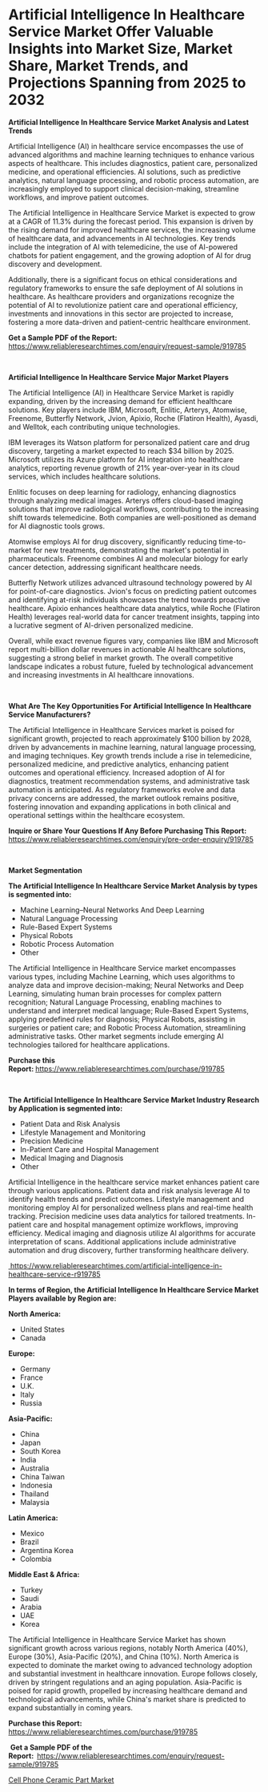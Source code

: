 <p><h1>Artificial Intelligence In Healthcare Service Market Offer Valuable Insights into Market Size, Market Share, Market Trends, and Projections Spanning from 2025 to 2032</h1></p><p><strong>Artificial Intelligence In Healthcare Service Market Analysis and Latest Trends</strong></p>
<p><p>Artificial Intelligence (AI) in healthcare service encompasses the use of advanced algorithms and machine learning techniques to enhance various aspects of healthcare. This includes diagnostics, patient care, personalized medicine, and operational efficiencies. AI solutions, such as predictive analytics, natural language processing, and robotic process automation, are increasingly employed to support clinical decision-making, streamline workflows, and improve patient outcomes.</p><p>The Artificial Intelligence in Healthcare Service Market is expected to grow at a CAGR of 11.3% during the forecast period. This expansion is driven by the rising demand for improved healthcare services, the increasing volume of healthcare data, and advancements in AI technologies. Key trends include the integration of AI with telemedicine, the use of AI-powered chatbots for patient engagement, and the growing adoption of AI for drug discovery and development.</p><p>Additionally, there is a significant focus on ethical considerations and regulatory frameworks to ensure the safe deployment of AI solutions in healthcare. As healthcare providers and organizations recognize the potential of AI to revolutionize patient care and operational efficiency, investments and innovations in this sector are projected to increase, fostering a more data-driven and patient-centric healthcare environment.</p></p>
<p><strong>Get a Sample PDF of the Report:&nbsp;</strong> <a href="https://www.reliableresearchtimes.com/enquiry/request-sample/919785?utm_campaign=2199&utm_medium=2&utm_source=Github&utm_content=ia&utm_term=07032025&utm_id=artificial-intelligence-in-healthcare-service">https://www.reliableresearchtimes.com/enquiry/request-sample/919785</a></p>
<p>&nbsp;</p>
<p><strong>Artificial Intelligence In Healthcare Service Major Market Players</strong></p>
<p><p>The Artificial Intelligence (AI) in Healthcare Service Market is rapidly expanding, driven by the increasing demand for efficient healthcare solutions. Key players include IBM, Microsoft, Enlitic, Arterys, Atomwise, Freenome, Butterfly Network, Jvion, Apixio, Roche (Flatiron Health), Ayasdi, and Welltok, each contributing unique technologies.</p><p>IBM leverages its Watson platform for personalized patient care and drug discovery, targeting a market expected to reach $34 billion by 2025. Microsoft utilizes its Azure platform for AI integration into healthcare analytics, reporting revenue growth of 21% year-over-year in its cloud services, which includes healthcare solutions. </p><p>Enlitic focuses on deep learning for radiology, enhancing diagnostics through analyzing medical images. Arterys offers cloud-based imaging solutions that improve radiological workflows, contributing to the increasing shift towards telemedicine. Both companies are well-positioned as demand for AI diagnostic tools grows.</p><p>Atomwise employs AI for drug discovery, significantly reducing time-to-market for new treatments, demonstrating the market's potential in pharmaceuticals. Freenome combines AI and molecular biology for early cancer detection, addressing significant healthcare needs.</p><p>Butterfly Network utilizes advanced ultrasound technology powered by AI for point-of-care diagnostics. Jvion's focus on predicting patient outcomes and identifying at-risk individuals showcases the trend towards proactive healthcare. Apixio enhances healthcare data analytics, while Roche (Flatiron Health) leverages real-world data for cancer treatment insights, tapping into a lucrative segment of AI-driven personalized medicine.</p><p>Overall, while exact revenue figures vary, companies like IBM and Microsoft report multi-billion dollar revenues in actionable AI healthcare solutions, suggesting a strong belief in market growth. The overall competitive landscape indicates a robust future, fueled by technological advancement and increasing investments in AI healthcare innovations.</p></p>
<p>&nbsp;</p>
<p><strong>What Are The Key Opportunities For Artificial Intelligence In Healthcare Service Manufacturers?</strong></p>
<p><p>The Artificial Intelligence in Healthcare Services market is poised for significant growth, projected to reach approximately $100 billion by 2028, driven by advancements in machine learning, natural language processing, and imaging techniques. Key growth trends include a rise in telemedicine, personalized medicine, and predictive analytics, enhancing patient outcomes and operational efficiency. Increased adoption of AI for diagnostics, treatment recommendation systems, and administrative task automation is anticipated. As regulatory frameworks evolve and data privacy concerns are addressed, the market outlook remains positive, fostering innovation and expanding applications in both clinical and operational settings within the healthcare ecosystem.</p></p>
<p><strong>Inquire or Share Your Questions If Any Before Purchasing This Report:</strong> <a href="https://www.reliableresearchtimes.com/enquiry/pre-order-enquiry/919785?utm_campaign=2199&utm_medium=2&utm_source=Github&utm_content=ia&utm_term=07032025&utm_id=artificial-intelligence-in-healthcare-service">https://www.reliableresearchtimes.com/enquiry/pre-order-enquiry/919785</a></p>
<p>&nbsp;</p>
<p><strong>Market Segmentation</strong></p>
<p><strong>The Artificial Intelligence In Healthcare Service Market Analysis by types is segmented into:</strong></p>
<p><ul><li>Machine Learning–Neural Networks And Deep Learning</li><li>Natural Language Processing</li><li>Rule-Based Expert Systems</li><li>Physical Robots</li><li>Robotic Process Automation</li><li>Other</li></ul></p>
<p><p>The Artificial Intelligence in Healthcare Service market encompasses various types, including Machine Learning, which uses algorithms to analyze data and improve decision-making; Neural Networks and Deep Learning, simulating human brain processes for complex pattern recognition; Natural Language Processing, enabling machines to understand and interpret medical language; Rule-Based Expert Systems, applying predefined rules for diagnosis; Physical Robots, assisting in surgeries or patient care; and Robotic Process Automation, streamlining administrative tasks. Other market segments include emerging AI technologies tailored for healthcare applications.</p></p>
<p><strong>Purchase this Report:&nbsp;</strong><a href="https://www.reliableresearchtimes.com/purchase/919785?utm_campaign=2199&utm_medium=2&utm_source=Github&utm_content=ia&utm_term=07032025&utm_id=artificial-intelligence-in-healthcare-service">https://www.reliableresearchtimes.com/purchase/919785</a></p>
<p>&nbsp;</p>
<p><strong>The Artificial Intelligence In Healthcare Service Market Industry Research by Application is segmented into:</strong></p>
<p><ul><li>Patient Data and Risk Analysis</li><li>Lifestyle Management and Monitoring</li><li>Precision Medicine</li><li>In-Patient Care and Hospital Management</li><li>Medical Imaging and Diagnosis</li><li>Other</li></ul></p>
<p><p>Artificial Intelligence in the healthcare service market enhances patient care through various applications. Patient data and risk analysis leverage AI to identify health trends and predict outcomes. Lifestyle management and monitoring employ AI for personalized wellness plans and real-time health tracking. Precision medicine uses data analytics for tailored treatments. In-patient care and hospital management optimize workflows, improving efficiency. Medical imaging and diagnosis utilize AI algorithms for accurate interpretation of scans. Additional applications include administrative automation and drug discovery, further transforming healthcare delivery.</p></p>
<p><a href="https://www.reliableresearchtimes.com/artificial-intelligence-in-healthcare-service-r919785?utm_campaign=2199&utm_medium=2&utm_source=Github&utm_content=ia&utm_term=07032025&utm_id=artificial-intelligence-in-healthcare-service">&nbsp;https://www.reliableresearchtimes.com/artificial-intelligence-in-healthcare-service-r919785</a></p>
<p><strong>In terms of Region, the Artificial Intelligence In Healthcare Service Market Players available by Region are:</strong></p>
<p>
    <p> <strong> North America: </strong>
        <ul>
            <li>United States</li>
            <li>Canada</li>
        </ul>
        </p> 
    <p> <strong> Europe: </strong>
        <ul>
            <li>Germany</li>
            <li>France</li>
            <li>U.K.</li>
            <li>Italy</li>
            <li>Russia</li>
        </ul>
        </p> 
    <p> <strong> Asia-Pacific: </strong>
        <ul>
            <li>China</li>
            <li>Japan</li>
            <li>South Korea</li>
            <li>India</li>
            <li>Australia</li>
            <li>China Taiwan</li>
            <li>Indonesia</li>
            <li>Thailand</li>
            <li>Malaysia</li>
        </ul>
        </p> 
    <p> <strong> Latin America: </strong>
        <ul>
            <li>Mexico</li>
            <li>Brazil</li>
            <li>Argentina Korea</li>
            <li>Colombia</li>
        </ul>
        </p> 
    <p> <strong> Middle East & Africa: </strong>
        <ul>
            <li>Turkey</li>
            <li>Saudi</li>
            <li>Arabia</li>
            <li>UAE</li>
            <li>Korea</li>
        </ul>
    </p>
    </p>
<p><p>The Artificial Intelligence in Healthcare Service Market has shown significant growth across various regions, notably North America (40%), Europe (30%), Asia-Pacific (20%), and China (10%). North America is expected to dominate the market owing to advanced technology adoption and substantial investment in healthcare innovation. Europe follows closely, driven by stringent regulations and an aging population. Asia-Pacific is poised for rapid growth, propelled by increasing healthcare demand and technological advancements, while China's market share is predicted to expand substantially in coming years.</p></p>
<p><strong>Purchase this Report: </strong><a href="https://www.reliableresearchtimes.com/purchase/919785?utm_campaign=2199&utm_medium=2&utm_source=Github&utm_content=ia&utm_term=07032025&utm_id=artificial-intelligence-in-healthcare-service">https://www.reliableresearchtimes.com/purchase/919785</a></p>
<p>&nbsp;<strong>Get a Sample PDF of the Report:&nbsp;&nbsp;</strong><a href="https://www.reliableresearchtimes.com/enquiry/request-sample/919785?utm_campaign=2199&utm_medium=2&utm_source=Github&utm_content=ia&utm_term=07032025&utm_id=artificial-intelligence-in-healthcare-service">https://www.reliableresearchtimes.com/enquiry/request-sample/919785</a></p>
<p><strong></strong></p>
<p><p><a href="https://github.com/indrystar/Market-Research-Report-List-5/blob/main/cell-phone-ceramic-part-market.md?utm_campaign=2199&utm_medium=2&utm_source=Github&utm_content=ia&utm_term=07032025&utm_id=artificial-intelligence-in-healthcare-service">Cell Phone Ceramic Part Market</a></p></p>